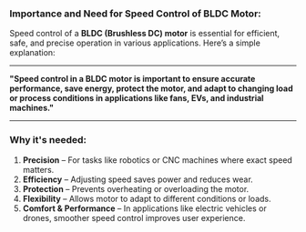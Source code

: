 ### **Importance and Need for Speed Control of BLDC Motor:**

Speed control of a **BLDC (Brushless DC) motor** is essential for efficient, safe, and precise operation in various applications. Here’s a simple explanation:

---

**"Speed control in a BLDC motor is important to ensure accurate performance, save energy, protect the motor, and adapt to changing load or process conditions in applications like fans, EVs, and industrial machines."**

---

### **Why it's needed:**
1. **Precision** – For tasks like robotics or CNC machines where exact speed matters.
2. **Efficiency** – Adjusting speed saves power and reduces wear.
3. **Protection** – Prevents overheating or overloading the motor.
4. **Flexibility** – Allows motor to adapt to different conditions or loads.
5. **Comfort & Performance** – In applications like electric vehicles or drones, smoother speed control improves user experience.

